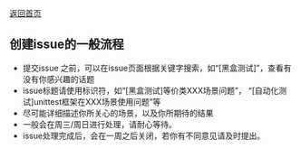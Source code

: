 [返回首页](../README.md)

## 创建issue的一般流程

* 提交issue 之前，可以在issue页面根据关键字搜索，如“[黑盒测试]”，查看有没有你感兴趣的话题
* issue标题请使用标识符，如“[黑盒测试]等价类XXX场景问题”， “[自动化测试]unittest框架在XXX场景使用问题”等
* 尽可能详细描述你所关心的场景，以及你所期待的结果
* 一般会在周三/周日进行处理，请耐心等待。
* issue处理完成后，会在一周之后关闭，若你有不同意见请及时提出。